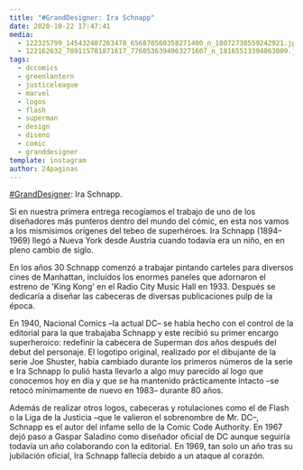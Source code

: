 ```yaml
---
title: "#GrandDesigner: Ira Schnapp"
date: 2020-10-22 17:47:41
media: 
  - 122325799_145432407263478_656878560358271400_n_18072738559242921.jpg
  - 122162632_789115781871617_7760536394963271607_n_18165513394063009.jpg
tags: 
  - dccomics
  - greenlantern
  - justiceleague
  - marvel
  - logos
  - flash
  - superman
  - design
  - diseno
  - comic
  - granddesigner
template: instagram
author: 24paginas
---
```


[#GrandDesigner](/tags/granddesigner): Ira Schnapp.


Si en nuestra primera entrega recogíamos el trabajo de uno de los diseñadores más punteros dentro del mundo del cómic, en esta nos vamos a los mismísimos orígenes del tebeo de superhéroes. Ira Schnapp (1894–1969) llegó a Nueva York desde Austria cuando todavía era un niño, en en pleno cambio de siglo.


En los años 30 Schnapp comenzó a trabajar pintando carteles para diversos cines de Manhattan, incluidos los enormes paneles que adornaron el estreno de 'King Kong' en el Radio City Music Hall en 1933. Después se dedicaría a diseñar las cabeceras de diversas publicaciones pulp de la época.


En 1940, Nacional Comics –la actual DC– se había hecho con el control de la editorial para la que trabajaba Schnapp y este recibió su primer encargo superheroico: redefinir la cabecera de Superman dos años después del debut del personaje. El logotipo original, realizado por el dibujante de la serie Joe Shuster, había cambiado durante los primeros números de la serie e Ira Schnapp lo pulió hasta llevarlo a algo muy parecido al logo que conocemos hoy en día y que se ha mantenido prácticamente intacto –se retocó mínimamente de nuevo en 1983– durante 80 años.


Además de realizar otros logos, cabeceras y rotulaciones como el de Flash o la Liga de la Justicia –que le valieron el sobrenombre de Mr. DC–, Schnapp es el autor del infame sello de la Comic Code Authority. En 1967 dejó paso a Gaspar Saladino como diseñador oficial de DC aunque seguiría todavía un año colaborando con la editorial. En 1969, tan solo un año tras su jubilación oficial, Ira Schnapp fallecía debido a un ataque al corazón.
